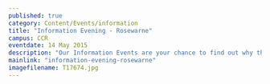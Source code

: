 ```yaml
---
published: true
category: Content/Events/information
title: "Information Evening - Rosewarne"
campus: CCR
eventdate: 14 May 2015
description: "Our Information Events are your chance to find out why there's more for you at Duchy College: ..."
mainlink: "information-evening-rosewarne"
imagefilename: T17674.jpg
---
```

